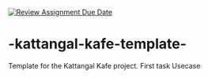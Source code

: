 [![Review Assignment Due Date](https://classroom.github.com/assets/deadline-readme-button-22041afd0340ce965d47ae6ef1cefeee28c7c493a6346c4f15d667ab976d596c.svg)](https://classroom.github.com/a/B57aCoU_)
# -kattangal-kafe-template-
Template for the Kattangal Kafe project.
First task Usecase
